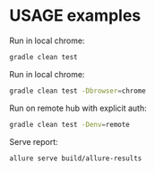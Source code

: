 # USAGE examples

Run in local chrome:

```bash
gradle clean test
```

Run in local chrome:

```bash
gradle clean test -Dbrowser=chrome
```

Run on remote hub with explicit auth:

```bash
gradle clean test -Denv=remote
```

Serve report:

```bash
allure serve build/allure-results
```

